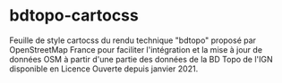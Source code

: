 # bdtopo-cartocss

Feuille de style cartocss du rendu technique "bdtopo" proposé par OpenStreetMap France pour faciliter l'intégration et la mise à jour de données OSM à partir d'une partie des données de la BD Topo de l'IGN disponible en Licence Ouverte depuis janvier 2021.
